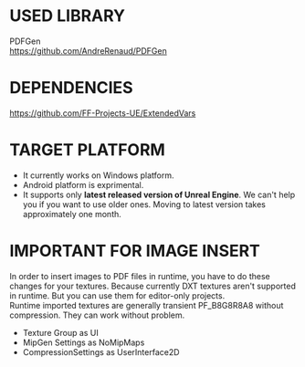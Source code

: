 # USED LIBRARY
PDFGen <br />
https://github.com/AndreRenaud/PDFGen

# DEPENDENCIES
https://github.com/FF-Projects-UE/ExtendedVars

# TARGET PLATFORM
* It currently works on Windows platform.
* Android platform is exprimental.
* It supports only <b>latest released version of Unreal Engine</b>. We can't help you if you want to use older ones. Moving to latest version takes approximately one month.

# IMPORTANT FOR IMAGE INSERT
In order to insert images to PDF files in runtime, you have to do these changes for your textures. Because currently DXT textures aren't supported in runtime. But you can use them for editor-only projects.<br />
Runtime imported textures are generally transient PF_B8G8R8A8 without compression. They can work without problem. <br />
* Texture Group as UI
* MipGen Settings as NoMipMaps
* CompressionSettings as UserInterface2D